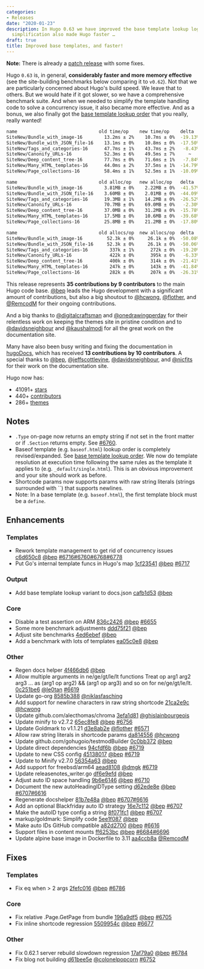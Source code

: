 ```yaml
---
categories:
- Releases
date: "2020-01-23"
description: In Hugo 0.63 we have improved the base template lookup logic, and this
  simplification also made Hugo faster …
draft: true
title: Improved base templates, and faster!
---
```


**Note:** There is already a [patch release](/news/0.63.1-relnotes/) with some fixes.

Hugo `0.63` is, in general, **considerably faster and more memory effective** (see the site-building benchmarks below comparing it to `v0.62`). Not that we are particularly concerned about Hugo's build speed. We leave that to others. But we would hate if it got slower, so we have a comprehensive benchmark suite. And when we needed to simplify the template handling code to solve a concurrency issue, it also became more effective. And as a bonus, we also finally got the [base template lookup order](https://gohugo.io/templates/base/#base-template-lookup-order) that you really, really wanted!

```bash
name                              old time/op    new time/op    delta
SiteNew/Bundle_with_image-16        13.2ms ± 2%    10.7ms ± 0%  -19.13%  (p=0.029 n=4+4)
SiteNew/Bundle_with_JSON_file-16    13.1ms ± 0%    10.8ms ± 0%  -17.50%  (p=0.029 n=4+4)
SiteNew/Tags_and_categories-16      47.7ms ± 1%    43.7ms ± 2%   -8.43%  (p=0.029 n=4+4)
SiteNew/Canonify_URLs-16            52.3ms ± 6%    49.5ms ± 7%     ~     (p=0.200 n=4+4)
SiteNew/Deep_content_tree-16        77.7ms ± 0%    71.6ms ± 1%   -7.84%  (p=0.029 n=4+4)
SiteNew/Many_HTML_templates-16      44.0ms ± 2%    37.5ms ± 1%  -14.79%  (p=0.029 n=4+4)
SiteNew/Page_collections-16         58.4ms ± 1%    52.5ms ± 1%  -10.09%  (p=0.029 n=4+4)

name                              old alloc/op   new alloc/op   delta
SiteNew/Bundle_with_image-16        3.81MB ± 0%    2.22MB ± 0%  -41.57%  (p=0.029 n=4+4)
SiteNew/Bundle_with_JSON_file-16    3.60MB ± 0%    2.01MB ± 0%  -44.09%  (p=0.029 n=4+4)
SiteNew/Tags_and_categories-16      19.3MB ± 1%    14.2MB ± 0%  -26.52%  (p=0.029 n=4+4)
SiteNew/Canonify_URLs-16            70.7MB ± 0%    69.0MB ± 0%   -2.30%  (p=0.029 n=4+4)
SiteNew/Deep_content_tree-16        37.0MB ± 0%    31.2MB ± 0%  -15.78%  (p=0.029 n=4+4)
SiteNew/Many_HTML_templates-16      17.5MB ± 0%    10.6MB ± 0%  -39.68%  (p=0.029 n=4+4)
SiteNew/Page_collections-16         25.8MB ± 0%    21.2MB ± 0%  -17.80%  (p=0.029 n=4+4)

name                              old allocs/op  new allocs/op  delta
SiteNew/Bundle_with_image-16         52.3k ± 0%     26.1k ± 0%  -50.08%  (p=0.029 n=4+4)
SiteNew/Bundle_with_JSON_file-16     52.3k ± 0%     26.1k ± 0%  -50.06%  (p=0.029 n=4+4)
SiteNew/Tags_and_categories-16        337k ± 1%      272k ± 0%  -19.20%  (p=0.029 n=4+4)
SiteNew/Canonify_URLs-16              422k ± 0%      395k ± 0%   -6.33%  (p=0.029 n=4+4)
SiteNew/Deep_content_tree-16          400k ± 0%      314k ± 0%  -21.41%  (p=0.029 n=4+4)
SiteNew/Many_HTML_templates-16        247k ± 0%      143k ± 0%  -41.84%  (p=0.029 n=4+4)
SiteNew/Page_collections-16           282k ± 0%      207k ± 0%  -26.31%  (p=0.029 n=4+4)
```

This release represents **35 contributions by 9 contributors** to the main Hugo code base. [@bep](https://github.com/bep) leads the Hugo development with a significant amount of contributions, but also a big shoutout to [@hcwong](https://github.com/hcwong), [@flother](https://github.com/flother), and [@RemcodM](https://github.com/RemcodM) for their ongoing contributions.

And a big thanks to [@digitalcraftsman](https://github.com/digitalcraftsman) and [@onedrawingperday](https://github.com/onedrawingperday) for their relentless work on keeping the themes site in pristine condition and to [@davidsneighbour](https://github.com/davidsneighbour) and [@kaushalmodi](https://github.com/kaushalmodi) for all the great work on the documentation site.

Many have also been busy writing and fixing the documentation in [hugoDocs](https://github.com/gohugoio/hugoDocs), 
which has received **13 contributions by 10 contributors**. A special thanks to [@bep](https://github.com/bep), [@jeffscottlevine](https://github.com/jeffscottlevine), [@davidsneighbour](https://github.com/davidsneighbour), and [@nicfits](https://github.com/nicfits) for their work on the documentation site.


Hugo now has:

* 41091+ [stars](https://github.com/gohugoio/hugo/stargazers)
* 440+ [contributors](https://github.com/gohugoio/hugo/graphs/contributors)
* 286+ [themes](http://themes.gohugo.io/)

## Notes

* `.Type` on-page now returns an empty string if not set in the front matter or if `.Section` returns empty. See [#6760](https://github.com/gohugoio/hugo/issues/6760).
* Baseof template (e.g. `baseof.html`) lookup order is completely revised/expanded. See [base template lookup order](https://gohugo.io/templates/base/#base-template-lookup-order). We now do template resolution at execution time following the same rules as the template it applies to (e.g. `_default/single.html`). This is an obvious improvement and your site should work as before.
* Shortcode params now supports params with raw string literals (strings surrounded with \`\`) that supports newlines.
* Note: In a base template (e.g. `baseof.html`), the first template block must be a `define`.

## Enhancements

### Templates

* Rework template management to get rid of concurrency issues [c6d650c8](https://github.com/gohugoio/hugo/commit/c6d650c8c8b22fdc7ddedc1e42a3ca698e1390d6) [@bep](https://github.com/bep) [#6716](https://github.com/gohugoio/hugo/issues/6716)[#6760](https://github.com/gohugoio/hugo/issues/6760)[#6768](https://github.com/gohugoio/hugo/issues/6768)[#6778](https://github.com/gohugoio/hugo/issues/6778)
* Put Go's internal template funcs in Hugo's map [1cf23541](https://github.com/gohugoio/hugo/commit/1cf235412f98b42aefe368e99a0e9e95bae6eef7) [@bep](https://github.com/bep) [#6717](https://github.com/gohugoio/hugo/issues/6717)

### Output

* Add base template lookup variant to docs.json [cafb1d53](https://github.com/gohugoio/hugo/commit/cafb1d53c0927e2aef8abff1bf9095c90c6f3067) [@bep](https://github.com/bep) 

### Core

* Disable a test assertion on ARM [836c2426](https://github.com/gohugoio/hugo/commit/836c24261f9f175254256fb326d92a3db47e1c75) [@bep](https://github.com/bep) [#6655](https://github.com/gohugoio/hugo/issues/6655)
* Some more benchmark adjustments [ddd75f21](https://github.com/gohugoio/hugo/commit/ddd75f212110a3d6643a07301e377415f3d163bd) [@bep](https://github.com/bep) 
* Adjust site benchmarks [4ed6ebef](https://github.com/gohugoio/hugo/commit/4ed6ebef4ca71572a19bb890cb4c026a688b2b5b) [@bep](https://github.com/bep) 
* Add a benchmark with lots of templates [ea05c0e8](https://github.com/gohugoio/hugo/commit/ea05c0e8456e8dec71ffd796148355b0d8b36eb0) [@bep](https://github.com/bep) 

### Other

* Regen docs helper [4f466db6](https://github.com/gohugoio/hugo/commit/4f466db666dded1b6c6d1e6926e170f22164433a) [@bep](https://github.com/bep) 
* Allow multiple arguments in ne/ge/gt/le/lt functions Treat op arg1 arg2 arg3 ... as (arg1 op arg2) && (arg1 op arg3) and so on for ne/ge/gt/le/lt. [0c251be6](https://github.com/gohugoio/hugo/commit/0c251be66bf3ad4abafbc47583e394ca4e6ffcf1) [@le0tan](https://github.com/le0tan) [#6619](https://github.com/gohugoio/hugo/issues/6619)
* Update go-org [8585b388](https://github.com/gohugoio/hugo/commit/8585b388d27abde1ab6b6c63ad6addf4066ec8dd) [@niklasfasching](https://github.com/niklasfasching) 
* Add support for newline characters in raw string shortcode [21ca2e9c](https://github.com/gohugoio/hugo/commit/21ca2e9ce4255bfad2bb0576aff087a240acf70a) [@hcwong](https://github.com/hcwong) 
* Update github.com/alecthomas/chroma [3efa1d81](https://github.com/gohugoio/hugo/commit/3efa1d81219a6e7b41c9676e9cab446741f69055) [@ghislainbourgeois](https://github.com/ghislainbourgeois) 
* Update minify to v2.7.2 [65ec8fe8](https://github.com/gohugoio/hugo/commit/65ec8fe827efef5a14c4e1bc440a6df97d2f20a2) [@bep](https://github.com/bep) [#6756](https://github.com/gohugoio/hugo/issues/6756)
* Update Goldmark to v1.1.21 [d3e8ab2e](https://github.com/gohugoio/hugo/commit/d3e8ab2e39dcc27853b163079f4a82364286fe82) [@flother](https://github.com/flother) [#6571](https://github.com/gohugoio/hugo/issues/6571)
* Allow raw string literals in shortcode params [da814556](https://github.com/gohugoio/hugo/commit/da814556567eab9ba0ac5fef5314c3ad5ee50ccd) [@hcwong](https://github.com/hcwong) 
* Update github.com/gohugoio/testmodBuilder [0c0bb372](https://github.com/gohugoio/hugo/commit/0c0bb372858b5de58c15ccd300144e0bc205ffad) [@bep](https://github.com/bep) 
* Update direct dependencies [94cfdf6b](https://github.com/gohugoio/hugo/commit/94cfdf6befd657e46c9458b23f17d851cd2f7037) [@bep](https://github.com/bep) [#6719](https://github.com/gohugoio/hugo/issues/6719)
* Update to new CSS config [45138017](https://github.com/gohugoio/hugo/commit/451380177868e48127a33362aa8d553b90516fb5) [@bep](https://github.com/bep) [#6719](https://github.com/gohugoio/hugo/issues/6719)
* Update to Minify v2.7.0 [56354a63](https://github.com/gohugoio/hugo/commit/56354a63bb73271224a9300a4742dc1a2f551202) [@bep](https://github.com/bep) 
* Add support for freebsd/arm64 [aead8108](https://github.com/gohugoio/hugo/commit/aead8108b80d77e23c68a47fd8d86464310130be) [@dmgk](https://github.com/dmgk) [#6719](https://github.com/gohugoio/hugo/issues/6719)
* Update releasenotes_writer.go [df6e9efd](https://github.com/gohugoio/hugo/commit/df6e9efd8f345707932231ea23dc8713afb5b026) [@bep](https://github.com/bep) 
* Adjust auto ID space handling [9b6e6146](https://github.com/gohugoio/hugo/commit/9b6e61464b09ffe3423fb8d7c72bddb7a9ed5b98) [@bep](https://github.com/bep) [#6710](https://github.com/gohugoio/hugo/issues/6710)
* Document the new autoHeadingIDType setting [d62ede8e](https://github.com/gohugoio/hugo/commit/d62ede8e9e5883e7ebb023e49b82f07b45edc1c7) [@bep](https://github.com/bep) [#6707](https://github.com/gohugoio/hugo/issues/6707)[#6616](https://github.com/gohugoio/hugo/issues/6616)
* Regenerate docshelper [81b7e48a](https://github.com/gohugoio/hugo/commit/81b7e48a55092203aeee8785799e6fed3928760e) [@bep](https://github.com/bep) [#6707](https://github.com/gohugoio/hugo/issues/6707)[#6616](https://github.com/gohugoio/hugo/issues/6616)
* Add an optional Blackfriday auto ID strategy [16e7c112](https://github.com/gohugoio/hugo/commit/16e7c1120346bd853cf6510ffac8e94824bf2c7f) [@bep](https://github.com/bep) [#6707](https://github.com/gohugoio/hugo/issues/6707)
* Make the autoID type config a string [8f071fc1](https://github.com/gohugoio/hugo/commit/8f071fc159ce9a0fc0ea14a73bde8f299bedd109) [@bep](https://github.com/bep) [#6707](https://github.com/gohugoio/hugo/issues/6707)
* markup/goldmark: Simplify code [5ee1f087](https://github.com/gohugoio/hugo/commit/5ee1f0876f3ec8b79d6305298185dc821ead2d28) [@bep](https://github.com/bep) 
* Make auto IDs GitHub compatible [a82d2700](https://github.com/gohugoio/hugo/commit/a82d2700fcc772aada15d65b8f76913ca23f7404) [@bep](https://github.com/bep) [#6616](https://github.com/gohugoio/hugo/issues/6616)
* Support files in content mounts [ff6253bc](https://github.com/gohugoio/hugo/commit/ff6253bc7cf745e9c0127ddc9006da3c2c00c738) [@bep](https://github.com/bep) [#6684](https://github.com/gohugoio/hugo/issues/6684)[#6696](https://github.com/gohugoio/hugo/issues/6696)
* Update alpine base image in Dockerfile to 3.11 [aa4ccb8a](https://github.com/gohugoio/hugo/commit/aa4ccb8a1e9b8aa17397acf34049a2aa16b0b6cb) [@RemcodM](https://github.com/RemcodM) 

## Fixes

### Templates

* Fix eq when > 2 args [2fefc016](https://github.com/gohugoio/hugo/commit/2fefc01606fddb119f368c89fb2dedd452ad6547) [@bep](https://github.com/bep) [#6786](https://github.com/gohugoio/hugo/issues/6786)

### Core

* Fix relative .Page.GetPage from bundle [196a9df5](https://github.com/gohugoio/hugo/commit/196a9df585c4744e3280f37c1c24e469fce14b8c) [@bep](https://github.com/bep) [#6705](https://github.com/gohugoio/hugo/issues/6705)
* Fix inline shortcode regression [5509954c](https://github.com/gohugoio/hugo/commit/5509954c7e8b0ce8d5ea903b0ab639ea14b69acb) [@bep](https://github.com/bep) [#6677](https://github.com/gohugoio/hugo/issues/6677)

### Other

* Fix 0.62.1 server rebuild slowdown regression [17af79a0](https://github.com/gohugoio/hugo/commit/17af79a03e249a731cf5634ffea23ca00774333d) [@bep](https://github.com/bep) [#6784](https://github.com/gohugoio/hugo/issues/6784)
* Fix blog not building [d61bee5e](https://github.com/gohugoio/hugo/commit/d61bee5e0916b5d2b388e66ef85c336312a21a06) [@colonelpopcorn](https://github.com/colonelpopcorn) [#6752](https://github.com/gohugoio/hugo/issues/6752)





